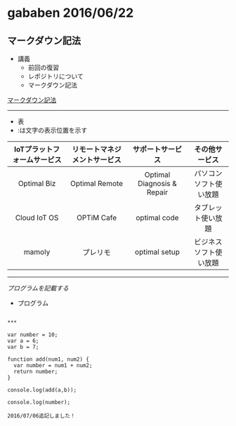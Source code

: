 ﻿# gababen 2016/06/22
## マークダウン記法
* 講義
   * 前回の復習
   * レポジトリについて
   * マークダウン記法

[マークダウン記法](http://kojika17.com/2013/01/starting-markdown.html)

***

* 表
 * :は文字の表示位置を示す

|IoTプラットフォームサービス|リモートマネジメントサービス|サポートサービス|その他サービス|
|:--------------------------:|:---------------------------:|:---------------:|:-------------:|
|Optimal Biz|Optimal Remote|Optimal Diagnosis & Repair |パソコンソフト使い放題|農業×IT|
|Cloud IoT OS|OPTiM Cafe|optimal code|タブレット使い放題|
|mamoly|プレリモ|optimal setup|ビジネスソフト使い放題|

***
*プログラムを記載する*

 * プログラム
```

***

var number = 10;
var a = 6;
var b = 7;

function add(num1, num2) {
  var number = num1 + num2;
  return number;
}

console.log(add(a,b));

console.log(number);

2016/07/06追記しました！
